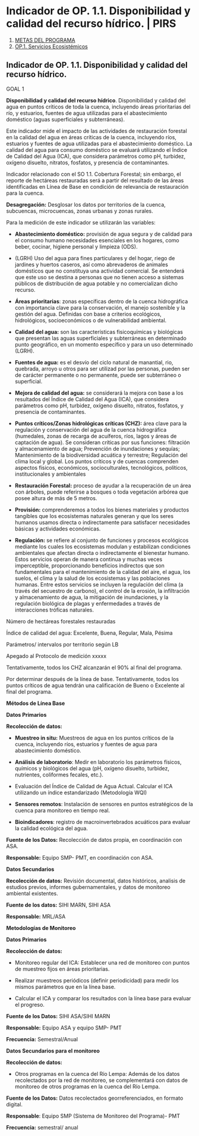 # Indicador de OP. 1.1. Disponibilidad y calidad del recurso hídrico. | PIRS
1.  [METAS DEL PROGRAMA](https://somos-rio-lempa.gitbook.io/pirs/metas-del-programa)
3.  [OP.1. Servicios Ecosistémicos](https://somos-rio-lempa.gitbook.io/pirs/metas-del-programa/g1.-servicios-ecosistemicos)

Indicador de OP. 1.1. Disponibilidad y calidad del recurso hídrico.
-------------------------------------------------------------------

GOAL 1

**Disponibilidad y calidad del recurso hídrico**. Disponibilidad y calidad del agua en puntos críticos de toda la cuenca, incluyendo áreas prioritarias del río, y estuarios, fuentes de agua utilizadas para el abastecimiento doméstico (aguas superficiales y subterráneas).

Este indicador mide el impacto de las actividades de restauración forestal en la calidad del agua en áreas críticas de la cuenca, incluyendo ríos, estuarios y fuentes de agua utilizadas para el abastecimiento doméstico. La calidad del agua para consumo doméstico se evaluará utilizando el Índice de Calidad del Agua (ICA), que considera parámetros como pH, turbidez, oxígeno disuelto, nitratos, fosfatos, y presencia de contaminantes.

Indicador relacionado con el SO 1.1. Cobertura Forestal; sin embargo, el reporte de hectáreas restauradas será a partir del resultado de las áreas identificadas en Línea de Base en condición de relevancia de restauración para la cuenca.

**Desagregación:** Desglosar los datos por territorios de la cuenca, subcuencas, microcuencas, zonas urbanas y zonas rurales.

Para la medición de este indicador se utilizarán las variables:

*   **Abastecimiento doméstico:** provisión de agua segura y de calidad para el consumo humano necesidades esenciales en los hogares, como beber, cocinar, higiene personal y limpieza (ODS).
    
*   (LGRH) Uso del agua para fines particulares y del hogar, riego de jardines y huertos caseros, así como abrevaderos de animales domésticos que no constituya una actividad comercial. Se entenderá que este uso se destina a personas que no tienen acceso a sistemas públicos de distribución de agua potable y no comercializan dicho recurso.
    
*   **Áreas prioritarias**: zonas específicas dentro de la cuenca hidrográfica con importancia clave para la conservación, el manejo sostenible y la gestión del agua. Definidas con base a criterios ecológicos, hidrológicos, socioeconómicos o de vulnerabilidad ambiental.
    
*   **Calidad del agua:** son las características fisicoquímicas y biológicas que presentan las aguas superficiales y subterráneas en determinado punto geográfico, en un momento específico y para un uso determinado (LGRH).
    
*   **Fuentes de agua:** es el desvío del ciclo natural de manantial, rio, quebrada, arroyo u otros para ser utilizad por las personas, pueden ser de carácter permanente o no permanente, puede ser subterráneo o superficial.
    
*   **Mejora de calidad del agua:** se considerará la mejora con base a los resultados del Índice de Calidad del Agua (ICA), que considera parámetros como pH, turbidez, oxígeno disuelto, nitratos, fosfatos, y presencia de contaminantes.
    
*   **Puntos críticos/Zonas hidrológicas críticas (CHZ):** área clave para la regulación y conservación del agua de la cuenca hidrográfica (humedales, zonas de recarga de acuíferos, ríos, lagos y áreas de captación de agua). Se consideran críticas por sus funciones: filtración y almacenamiento de agua; Prevención de inundaciones y sequías; Mantenimiento de la biodiversidad acuática y terrestre; Regulación del clima local y global. Los puntos críticos y de cuencas comprenden aspectos físicos, económicos, socioculturales, tecnológicos, políticos, institucionales y ambientales
    
*   **Restauración Forestal:** proceso de ayudar a la recuperación de un área con árboles, puede referirse a bosques o toda vegetación arbórea que posee altura de más de 5 metros.
    
*   **Provisión:** comprenderemos a todos los bienes materiales y productos tangibles que los ecosistemas naturales generan y que los seres humanos usamos directa o indirectamente para satisfacer necesidades básicas y actividades económicas.
    
*   **Regulación:** se refiere al conjunto de funciones y procesos ecológicos mediante los cuales los ecosistemas modulan y estabilizan condiciones ambientales que afectan directa o indirectamente el bienestar humano. Estos servicios operan de manera continua y muchas veces imperceptible, proporcionando beneficios indirectos que son fundamentales para el mantenimiento de la calidad del aire, el agua, los suelos, el clima y la salud de los ecosistemas y las poblaciones humanas. Entre estos servicios se incluyen la regulación del clima (a través del secuestro de carbono), el control de la erosión, la infiltración y almacenamiento de agua, la mitigación de inundaciones, y la regulación biológica de plagas y enfermedades a través de interacciones tróficas naturales.
    

Número de hectáreas forestales restauradas

Índice de calidad del agua: Excelente, Buena, Regular, Mala, Pésima

Parámetros/ intervalos por territorio según LB

Apegado al Protocolo de medición xxxxx

Tentativamente, todos los CHZ alcanzarán el 90% al final del programa.

Por determinar después de la línea de base. Tentativamente, todos los puntos críticos de agua tendrán una calificación de Bueno o Excelente al final del programa.

**Métodos de Línea Base**

**Datos Primarios**

**Recolección de datos:**

*   **Muestreo in situ:** Muestreos de agua en los puntos críticos de la cuenca, incluyendo ríos, estuarios y fuentes de agua para abastecimiento doméstico.
    
*   **Análisis de laboratorio**: Medir en laboratorio los parámetros físicos, químicos y biológicos del agua (pH, oxígeno disuelto, turbidez, nutrientes, coliformes fecales, etc.).
    
*   Evaluación del Índice de Calidad de Agua Actual. Calcular el ICA utilizando un índice estandarizado (Metodología WQI)
    
*   **Sensores remotos**: Instalación de sensores en puntos estratégicos de la cuenca para monitoreo en tiempo real.
    
*   **Bioindicadores**: registro de macroinvertebrados acuáticos para evaluar la calidad ecológica del agua.
    

**Fuente de los Datos:** Recolección de datos propia, en coordinación con ASA.

**Responsable:** Equipo SMP- PMT, en coordinación con ASA.

**Datos Secundarios**

**Recolección de datos:** Revisión documental, datos históricos, analisis de estudios previos, informes gubernamentales, y datos de monitoreo ambiental existentes.

**Fuente de los datos:** SIHI MARN, SIHI ASA

**Responsable:** MRL/ASA

**Metodologías de Monitoreo**

**Datos Primarios**

**Recolección de datos:**

*   Monitoreo regular del ICA: Establecer una red de monitoreo con puntos de muestreo fijos en áreas prioritarias.
    
*   Realizar muestreos periódicos (definir periodicidad) para medir los mismos parámetros que en la línea base.
    
*   Calcular el ICA y comparar los resultados con la línea base para evaluar el progreso.
    

**Fuente de los Datos:** SIHI ASA/SIHI MARN

**Responsable:** Equipo ASA y equipo SMP- PMT

**Frecuencia:** Semestral/Anual

**Datos Secundarios para el monitoreo**

**Recolección de datos:**

*   Otros programas en la cuenca del Río Lempa: Además de los datos recolectados por la red de monitoreo, se complementará con datos de monitoreo de otros programas en la cuenca del Río Lempa.
    

**Fuente de los Datos:** Datos recolectados georreferenciados, en formato digital.

**Responsable**: Equipo SMP (Sistema de Monitoreo del Programa)- PMT

**Frecuencia:** semestral/ anual
